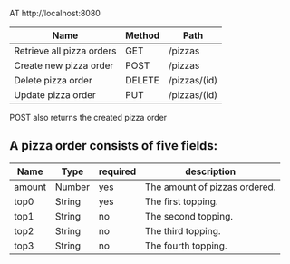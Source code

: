 AT http://localhost:8080

Name                           | Method | Path
-------------------------------|--------|------------------
Retrieve all pizza orders| GET   | /pizzas
Create new pizza order| POST   | /pizzas 
Delete pizza order| DELETE  | /pizzas/(id)
Update pizza order| PUT  | /pizzas/(id)

POST also returns the created pizza order

## A pizza order consists of five fields:
   Name                           | Type | required | description
----------------------------------|------|----------|------------
amount | Number | yes | The amount of pizzas ordered.
top0 | String | yes | The first topping.
top1 | String | no | The second topping.
top2 | String | no | The third topping.
top3 | String | no | The fourth topping.
   
